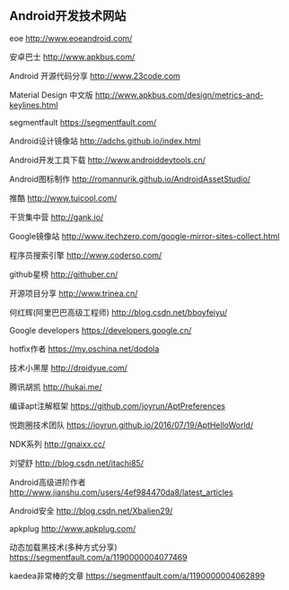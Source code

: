 ﻿## Android开发技术网站

eoe http://www.eoeandroid.com/

安卓巴士 http://www.apkbus.com/

Android 开源代码分享 http://www.23code.com

Material Design 中文版 http://www.apkbus.com/design/metrics-and-keylines.html

segmentfault https://segmentfault.com/

Android设计镜像站 http://adchs.github.io/index.html

Android开发工具下载 http://www.androiddevtools.cn/

Android图标制作 http://romannurik.github.io/AndroidAssetStudio/

推酷 http://www.tuicool.com/

干货集中营 http://gank.io/

Google镜像站 http://www.itechzero.com/google-mirror-sites-collect.html

程序员搜索引擎 http://www.coderso.com/

github星榜 http://githuber.cn/

开源项目分享 http://www.trinea.cn/

何红辉(阿里巴巴高级工程师) http://blog.csdn.net/bboyfeiyu/

Google developers https://developers.google.cn/

hotfix作者 https://my.oschina.net/dodola

技术小黑屋 http://droidyue.com/

腾讯胡凯 http://hukai.me/

编译apt注解框架 https://github.com/joyrun/AptPreferences

悦跑圈技术团队 https://joyrun.github.io/2016/07/19/AptHelloWorld/

NDK系列 http://gnaixx.cc/

刘望舒 http://blog.csdn.net/itachi85/

Android高级进阶作者 http://www.jianshu.com/users/4ef984470da8/latest_articles

Android安全 http://blog.csdn.net/Xbalien29/

apkplug http://www.apkplug.com/

动态加载黑技术(多种方式分享) https://segmentfault.com/a/1190000004077469

kaedea非常棒的文章 https://segmentfault.com/a/1190000004062899

